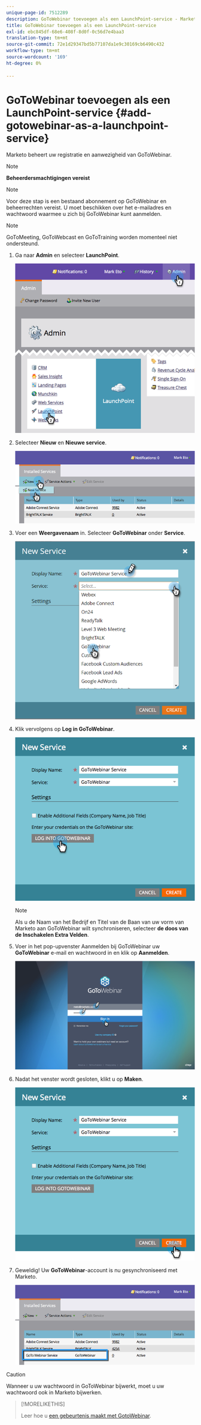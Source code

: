 ```yaml
---
unique-page-id: 7512289
description: GoToWebinar toevoegen als een LaunchPoint-service - Marketo Docs - Productdocumentatie
title: GoToWebinar toevoegen als een LaunchPoint-service
exl-id: ebc845df-68e6-408f-8d0f-0c56d7e4baa3
translation-type: tm+mt
source-git-commit: 72e1d29347bd5b77107da1e9c30169cb6490c432
workflow-type: tm+mt
source-wordcount: '169'
ht-degree: 0%

---
```


# GoToWebinar toevoegen als een LaunchPoint-service {#add-gotowebinar-as-a-launchpoint-service}

Marketo beheert uw registratie en aanwezigheid van GoToWebinar.

>[!NOTE]
>
>**Beheerdersmachtigingen vereist**

>[!NOTE]
>
>Voor deze stap is een bestaand abonnement op GoToWebinar en beheerrechten vereist. U moet beschikken over het e-mailadres en wachtwoord waarmee u zich bij GoToWebinar kunt aanmelden.

>[!NOTE]
>
>GoToMeeting, GoToWebcast en GoToTraining worden momenteel niet ondersteund.

1. Ga naar **Admin** en selecteer **LaunchPoint**.

   ![](assets/image2015-4-22-15-3a33-3a47.png)

1. Selecteer **Nieuw** en **Nieuwe service**.

   ![](assets/new-service-gotowebinar.png)

1. Voer een **Weergavenaam** in. Selecteer **GoToWebinar** onder **Service**.

   ![](assets/new-service-goto-webinar1.png)

1. Klik vervolgens op **Log in GoToWebinar**.

   ![](assets/image2015-4-22-15-3a57-3a59.png)

   >[!NOTE]
   >
   >Als u de Naam van het Bedrijf en Titel van de Baan van uw vorm van Marketo aan GoToWebinar wilt synchroniseren, selecteer **de doos van de Inschakelen Extra Velden**.

1. Voer in het pop-upvenster Aanmelden bij GoToWebinar uw **GoToWebinar** e-mail en wachtwoord in en klik op **Aanmelden**.

   ![](assets/image2015-4-22-15-3a52-3a31.png)

1. Nadat het venster wordt gesloten, klikt u op **Maken**.

   ![](assets/image2015-4-22-15-3a57-3a43.png)

1. Geweldig! Uw **GoToWebinar**-account is nu gesynchroniseerd met Marketo.

   ![](assets/goto-webinar.png)

>[!CAUTION]
>
>Wanneer u uw wachtwoord in GoToWebinar bijwerkt, moet u uw wachtwoord ook in Marketo bijwerken.

>[!MORELIKETHIS]
>
>Leer hoe u [een gebeurtenis maakt met GotoWebinar](/help/marketo/product-docs/demand-generation/events/create-an-event/create-an-event-with-gotowebinar.md).
